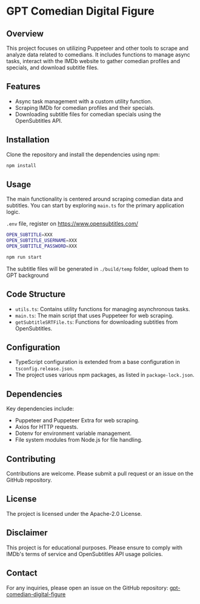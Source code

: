 # GPT Comedian Digital Figure

## Overview
This project focuses on utilizing Puppeteer and other tools to scrape and analyze data related to comedians. It includes functions to manage async tasks, interact with the IMDb website to gather comedian profiles and specials, and download subtitle files.

## Features
- Async task management with a custom utility function.
- Scraping IMDb for comedian profiles and their specials.
- Downloading subtitle files for comedian specials using the OpenSubtitles API.

## Installation
Clone the repository and install the dependencies using npm:


```bash
npm install
```


## Usage
The main functionality is centered around scraping comedian data and subtitles. You can start by exploring `main.ts` for the primary application logic.

`.env` file, register on https://www.opensubtitles.com/
```bash
OPEN_SUBTITLE=XXX
OPEN_SUBTITLE_USERNAME=XXX
OPEN_SUBTITLE_PASSWORD=XXX
```

```bash
npm run start
```

The subtitle files will be generated in `./build/temp` folder, upload them to GPT background

## Code Structure
- `utils.ts`: Contains utility functions for managing asynchronous tasks.
- `main.ts`: The main script that uses Puppeteer for web scraping.
- `getSubtitleSRTFile.ts`: Functions for downloading subtitles from OpenSubtitles.

## Configuration
- TypeScript configuration is extended from a base configuration in `tsconfig.release.json`.
- The project uses various npm packages, as listed in `package-lock.json`.

## Dependencies
Key dependencies include:
- Puppeteer and Puppeteer Extra for web scraping.
- Axios for HTTP requests.
- Dotenv for environment variable management.
- File system modules from Node.js for file handling.

## Contributing
Contributions are welcome. Please submit a pull request or an issue on the GitHub repository.

## License
The project is licensed under the Apache-2.0 License.

## Disclaimer
This project is for educational purposes. Please ensure to comply with IMDb's terms of service and OpenSubtitles API usage policies.

## Contact
For any inquiries, please open an issue on the GitHub repository: [gpt-comedian-digital-figure](https://github.com/FTAndy/gpt-comedian-digital-figure)
